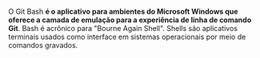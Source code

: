 O Git Bash **é o aplicativo para ambientes do Microsoft Windows que oferece a camada de emulação para a experiência de linha de comando Git**. Bash é acrônico para "Bourne Again Shell". Shells são aplicativos terminais usados como interface em sistemas operacionais por meio de comandos gravados.